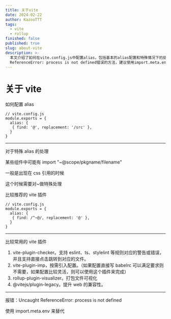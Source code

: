 ```yaml
---
title: 关于vite
date: 2024-02-22
author: KazooTTT
tags:
  - vite
  - rollup
finished: false
published: true
slug: about-vite
description: >-
  本文介绍了如何在vite.config.js中配置alias，包括基本的alias配置和特殊情况下的处理，如对"~"符号的特殊处理。此外，还推荐了几种常用的vite插件，如vite-plugin-checker、vite-plugin-imp等，以及解决Uncaught
  ReferenceError: process is not defined错误的方法，建议使用import.meta.env替代。
---
```


# 关于 vite

如何配置 alias

```
// vite.config.js
module.exports = {
  alias: {
   { find: '@', replacement: '/src' },
  }
}
```

---

对于特殊 alias 的处理

某些组件中可能有 import "~@scope/pkgname/filename"

一般是出现在 css 引用的时候

这个时候需要对~做特殊处理

比较推荐的 vite 插件

```
// vite.config.js
module.exports = {
  alias: {
   { find: /^~@/, replacement: '@' },
  }
}
```

---

比较常用的 vite 插件

1. vite-plugin-checker。支持 eslint、ts、stylelint 等规则对应的警告或错误，并且支持直接点击跳转到对应的文件。
2. vite-plugin-imp，按需引入配置。（如果配置直接写 babelrc 可以满足要求则不需要，如果配置比较灵活，则可以使用这个插件来完成）
3. rollup-plugin-visualizer。打包文件可视化
4. @vitejs/plugin-legacy。提升 web 的兼容性。

---

报错：Uncaught ReferenceError: process is not defined

使用 import.meta.env 来替代
